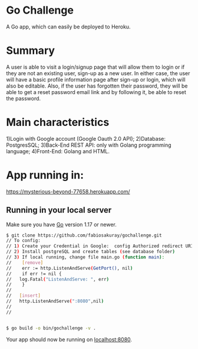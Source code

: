 
# Go Challenge

A Go app, which can easily be deployed to Heroku.

# Summary
A user is able to visit a login/signup page that will allow them to login or if they are not an existing user, sign-up as a new user. In either case, the user will have a basic profile information page after sign-up or login, which will also be editable. Also, if the user has forgotten their password, they will be able to get a reset password email link and by following it, be able to reset the password.

# Main characteristics

1)Login with Google account (Google Oauth 2.0 API);
2)Database: PostgresSQL;
3)Back-End REST API: only with Golang programming language;
4)Front-End: Golang and HTML.

# App running in:
https://mysterious-beyond-77658.herokuapp.com/



## Running in your local server 

Make sure you have [Go](http://golang.org/doc/install) version 1.17 or newer.

```sh
$ git clone https://github.com/fabiosakuray/gochallenge.git
// To config: 
// 1) Create your Credential in Google:  config Authorized redirect URIs and Donwload de json credential (change function "Init_Var" in googlelogin.go);
// 2) Install postgreSQL and create tables (see database folder)
// 3) If local running, change file main.go (function main):
//    [remove]
//    err := http.ListenAndServe(GetPort(), nil)
//    if err != nil {
// 	 log.Fatal("ListenAndServe: ", err)
//    }
//    
//   [insert]
//   http.ListenAndServe(":8080",nil)
// 
// 


$ go build -o bin/gochallenge -v . 

```

Your app should now be running on [localhost:8080](http://localhost:8080/).

